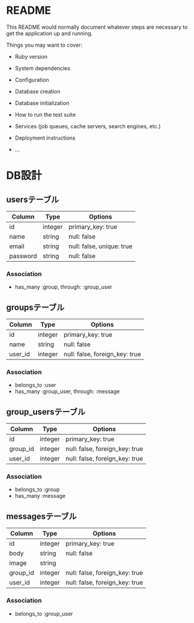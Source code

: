 # README

This README would normally document whatever steps are necessary to get the
application up and running.

Things you may want to cover:

* Ruby version

* System dependencies

* Configuration

* Database creation

* Database initialization

* How to run the test suite

* Services (job queues, cache servers, search engines, etc.)

* Deployment instructions

* ...

# DB設計

## usersテーブル
|Column|Type|Options|
|------|----|-------|
|id|integer|primary_key: true|
|name|string|null: false|
|email|string|null: false, unique: true|
|password|string|null: false|

### Association
- has_many :group, through: :group_user 


## groupsテーブル
|Column|Type|Options|
|------|----|-------|
|id|integer|primary_key: true|
|name|string|null: false|
|user_id|integer|null: false, foreign_key: true|

### Association
- belongs_to :user
- has_many :group_user, through: :message


## group_usersテーブル
|Column|Type|Options|
|------|----|-------|
|id|integer|primary_key: true|
|group_id|integer|null: false, foreign_key: true|
|user_id|integer|null: false, foreign_key: true|

### Association
- belongs_to :group
- has_many :message


## messagesテーブル
|Column|Type|Options|
|------|----|-------|
|id|integer|primary_key: true|
|body|string|null: false|
|image|string||
|group_id|integer|null: false, foreign_key: true|
|user_id|integer|null: false, foreign_key: true|

### Association
- belongs_to :group_user
